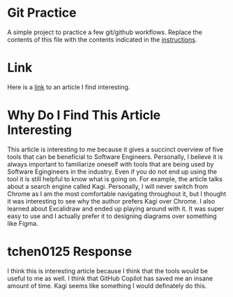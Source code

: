 # Git Practice
A simple project to practice a few git/github workflows.  Replace the contents of this file with the contents indicated in the [instructions](./instructions.md).

# Link
Here is a [link](https://medium.com/gitconnected/the-5-paid-subscriptions-i-actually-use-in-2024-as-a-software-engineer-edd9949df58b) to an article I find interesting.

# Why Do I Find This Article Interesting
This article is interesting to me because it gives a succinct overview of five tools that can be beneficial to Software Engineers. Personally, I believe it is always important to familiarize oneself with tools that are being used by Software Egingineers in the industry. Even if you do not end up using the tool it is still helpful to know what is going on. For example, the article talks about a search engine called Kagi. Personally, I will never switch from Chrome as I am the most comfortable navigating throughout it, but I thought it was interesting to see why the author prefers Kagi over Chrome. I also learned about Excalidraw and ended up playing around with it. It was super easy to use and I actually prefer it to designing diagrams over something like Figma.  

# tchen0125 Response
I think this is interesting article because I think that the tools would be useful to me as well. I think that GitHub Copilot has saved me an insane amount of time. Kagi seems like something I would definately do this. 